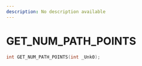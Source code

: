 ```yaml
---
description: No description available 
---
```


# GET_NUM_PATH_POINTS

```cpp
int GET_NUM_PATH_POINTS(int _Unk0);
```